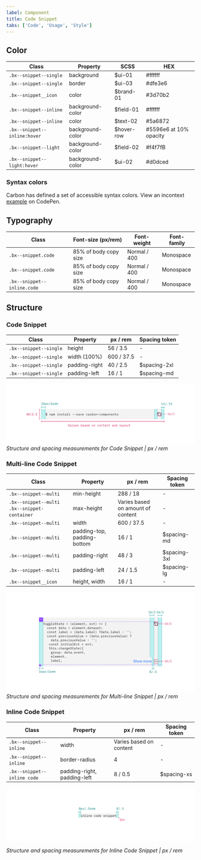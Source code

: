```yaml
---
label: Component
title: Code Snippet
tabs: ['Code', 'Usage', 'Style']
---
```


## Color

| Class                        | Property         | SCSS       | HEX                    |
| ---------------------------- | ---------------- | ---------- | ---------------------- |
| `.bx--snippet--single`       | background       | $ui-01     | #ffffff                |
| `.bx--snippet--single`       | border           | $ui-03     | #dfe3e6                |
| `.bx--snippet__icon`         | color            | $brand-01  | #3d70b2                |
| `.bx--snippet--inline`       | background-color | $field-01  | #ffffff                |
| `.bx--snippet--inline`       | color            | $text-02   | #5a6872                |
| `.bx--snippet--inline:hover` | background-color | $hover-row | #5596e6 at 10% opacity |
| `.bx--snippet--light`        | background-color | $field-02  | #f4f7fB                |
| `.bx--snippet--light:hover`  | background-color | $ui-02     | #d0dced                |

### Syntax colors

Carbon has defined a set of accessible syntax colors. View an incontext [example](https://codepen.io/team/carbon/full/eKMBLw/) on CodePen.

## Typography

| Class                       | Font-size (px/rem)    | Font-weight  | Font-family |
| --------------------------- | --------------------- | ------------ | ----------- |
| `.bx--snippet.code`         | 85% of body copy size | Normal / 400 | Monospace   |
| `.bx--snippet.code`         | 85% of body copy size | Normal / 400 | Monospace   |
| `.bx--snippet--inline.code` | 85% of body copy size | Normal / 400 | Monospace   |

## Structure

### Code Snippet

| Class                  | Property      | px / rem   | Spacing token |
| ---------------------- | ------------- | ---------- | ------------- |
| `.bx--snippet--single` | height        | 56 / 3.5   | -             |
| `.bx--snippet--single` | width (100%)  | 600 / 37.5 | -             |
| `.bx--snippet--single` | padding-right | 40 / 2.5   | $spacing-2xl  |
| `.bx--snippet--single` | padding-left  | 16 / 1     | $spacing-md   |

<!-- Not done with spacing but with positioning
|| Spacing: icon & tooltip | 4 | 0.5| -->

![](images/code-snippet-style-1.png)
_Structure and spacing measurements for Code Snippet | px / rem_

### Multi-line Code Snippet

| Class                                        | Property                    | px / rem                          | Spacing token |
| -------------------------------------------- | --------------------------- | --------------------------------- | ------------- |
| `.bx--snippet--multi`                        | min-height                  | 288 / 18                          | -             |
| `.bx--snippet--multi .bx--snippet-container` | max-height                  | Varies based on amount of content | -             |
| `.bx--snippet--multi`                        | width                       | 600 / 37.5                        | -             |
| `.bx--snippet--multi`                        | padding-top, padding-bottom | 16 / 1                            | $spacing-md   |
| `.bx--snippet--multi`                        | padding-right               | 48 / 3                            | $spacing-3xl  |
| `.bx--snippet--multi`                        | padding-left                | 24 / 1.5                          | $spacing-lg   |
| `.bx--snippet__icon`                         | height, width               | 16 / 1                            | -             |

![](images/code-snippet-style-2.png)
_Structure and spacing measurements for Multi-line Snippet | px / rem_

### Inline Code Snippet

| Class                       | Property                    | px / rem                | Spacing token |
| --------------------------- | --------------------------- | ----------------------- | ------------- |
| `.bx--snippet--inline`      | width                       | Varies based on content | -             |
| `.bx--snippet--inline`      | border-radius               | 4                       | -             |
| `.bx--snippet--inline code` | padding-right, padding-left | 8 / 0.5                 | $spacing-xs   |

<div class="image-component">
    <img src="images/code-snippet-style-3.png" alt="" />
</div>

_Structure and spacing measurements for Inline Code Snippet | px / rem_

